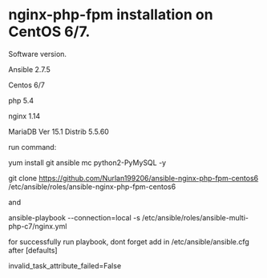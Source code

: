 # nginx-php-fpm installation on CentOS 6/7.

Software version.

Ansible 2.7.5

Centos 6/7

php 5.4

nginx 1.14

MariaDB Ver 15.1 Distrib 5.5.60



run command: 

yum install git ansible mc python2-PyMySQL -y

git clone https://github.com/Nurlan199206/ansible-nginx-php-fpm-centos6 /etc/ansible/roles/ansible-nginx-php-fpm-centos6

and

ansible-playbook --connection=local -s /etc/ansible/roles/ansible-multi-php-c7/nginx.yml


for successfully run playbook, dont forget add in /etc/ansible/ansible.cfg after [defaults]

invalid_task_attribute_failed=False
